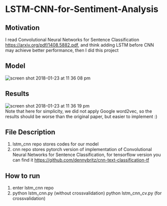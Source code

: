 # LSTM-CNN-for-Sentiment-Analysis
## Motivation 
I read Convolutional Neural Networks for Sentence Classification https://arxiv.org/pdf/1408.5882.pdf, and think adding LSTM before CNN may achieve better performance, then I did this project
## Model
![screen shot 2018-01-23 at 11 36 08 pm](https://user-images.githubusercontent.com/20760190/35314759-3d753056-0096-11e8-9282-67601fe00b81.png)
## Results
![screen shot 2018-01-23 at 11 36 19 pm](https://user-images.githubusercontent.com/20760190/35314760-3d84354c-0096-11e8-900c-4c0e63e7e533.png)<br>
Note that here for simplicity, we did not apply Google word2vec, so the results should be worse than the original paper, but easier to implement :)
## File Description
1. lstm_cnn repo stores codes for our model
2. cnn repo stores pytorch version of implementation of Convolutional Neural Networks for Sentence Classification, for tensorflow version you can find it https://github.com/dennybritz/cnn-text-classification-tf 

## How to run
1. enter lstm_cnn repo
2. python lstm_cnn.py (without crossvalidation)
   python lstm_cnn_cv.py (for crossvalidation)
